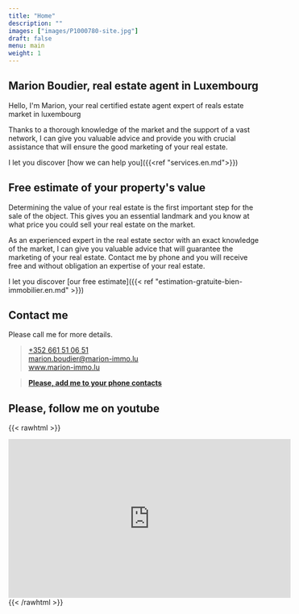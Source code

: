 ```yaml
---
title: "Home"
description: ""
images: ["images/P1000780-site.jpg"]
draft: false
menu: main
weight: 1
---
```


## Marion Boudier, real estate agent in Luxembourg

Hello, I'm Marion, your real certified estate agent expert of reals estate market in luxembourg

Thanks to a thorough knowledge of the market and the support of a vast network, I can give you valuable advice and provide you with crucial assistance that will ensure the good marketing of your real estate.

I let you discover [how we can help you]({{<ref "services.en.md">}}) 

## Free estimate of your property's value

Determining the value of your real estate is the first important step for the sale of the object. This gives you an essential landmark and you know at what price you could sell your real estate on the market.

As an experienced expert in the real estate sector with an exact knowledge of the market, I can give you valuable advice that will guarantee the marketing of your real estate. Contact me by phone and you will receive free and without obligation an expertise of your real estate.

I let you discover [our free estimate]({{< ref "estimation-gratuite-bien-immobilier.en.md" >}})

## Contact me

Please call me for more details. 

> <a href="tel:+352%20661%2051%2006%2051">+352 661 51 06 51</a>  
> <a href="mailto:marion.boudier@marion-immo.lu" alt="Email">marion.boudier@marion-immo.lu</a>   
> <a href="https://www.marion-immo.lu" >www.marion-immo.lu</a>   
    
> [**Please, add me to your phone contacts**](/vcard/marion-boudier-remax.vcf)

## Please, follow me on youtube

{{< rawhtml >}}
<div class="youtubevideowrap">
    <div class="video-container">
    <iframe width="560" height="315" src="https://www.youtube.com/embed/Y4GGS9TNRoI" frameborder="0" allow="accelerometer; autoplay; encrypted-media; gyroscope; picture-in-picture" allowfullscreen></iframe>
    </div>
</div>
{{< /rawhtml >}}
